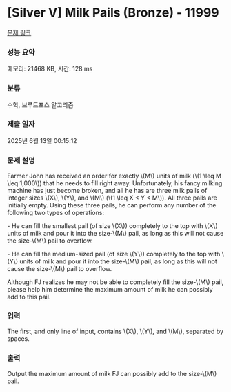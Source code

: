 # [Silver V] Milk Pails (Bronze) - 11999 

[문제 링크](https://www.acmicpc.net/problem/11999) 

### 성능 요약

메모리: 21468 KB, 시간: 128 ms

### 분류

수학, 브루트포스 알고리즘

### 제출 일자

2025년 6월 13일 00:15:12

### 문제 설명

<p>Farmer John has received an order for exactly \(M\) units of milk (\(1 \leq M \leq 1,000\)) that he needs to fill right away. Unfortunately, his fancy milking machine has just become broken, and all he has are three milk pails of integer sizes \(X\), \(Y\), and \(M\) (\(1 \leq X < Y < M\)). All three pails are initially empty. Using these three pails, he can perform any number of the following two types of operations:</p>

<p>- He can fill the smallest pail (of size \(X\)) completely to the top with \(X\) units of milk and pour it into the size-\(M\) pail, as long as this will not cause the size-\(M\) pail to overflow.</p>

<p>- He can fill the medium-sized pail (of size \(Y\)) completely to the top with \(Y\) units of milk and pour it into the size-\(M\) pail, as long as this will not cause the size-\(M\) pail to overflow.</p>

<p>Although FJ realizes he may not be able to completely fill the size-\(M\) pail, please help him determine the maximum amount of milk he can possibly add to this pail.</p>

### 입력 

 <p>The first, and only line of input, contains \(X\), \(Y\), and \(M\), separated by spaces.</p>

### 출력 

 <p>Output the maximum amount of milk FJ can possibly add to the size-\(M\) pail.</p>

